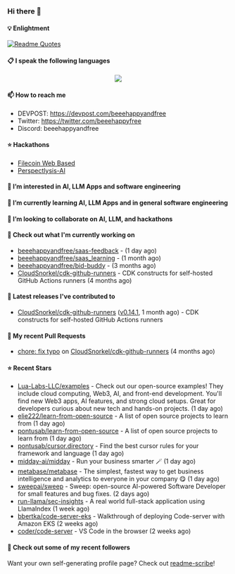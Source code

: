 ### Hi there 👋

#### 💡 Enlightment
[![Readme Quotes](https://quotes-github-readme.vercel.app/api?type=horizontal&theme=nord)](https://github.com/piyushsuthar/github-readme-quotes)

#### 📋 I speak the following languages

<p align="center">
  <a href="https://skillicons.dev">
    <img src="https://skillicons.dev/icons?i=git,kubernetes,docker,c,vim,terraform,python,typescript,java" />
  </a>
</p>


#### 📫 How to reach me
- DEVPOST: https://devpost.com/beeehappyandfree
- Twitter: https://twitter.com/beeehappyfree
- Discord: beeehappyandfree

#### ⭐️ Hackathons
- [Filecoin Web Based](https://devpost.com/software/youtube-dl-dweb)
- [Perspectlysis-AI](https://perspectlysis-ai.vercel.app)

#### 👀 I’m interested in AI, LLM Apps and software engineering

#### 🌱 I’m currently learning AI, LLM Apps and in general software engineering

#### 💞️ I’m looking to collaborate on AI, LLM, and hackathons

#### 👷 Check out what I'm currently working on

- [beeehappyandfree/saas-feedback](https://github.com/beeehappyandfree/saas-feedback) -  (1 day ago)
- [beeehappyandfree/saas_learning](https://github.com/beeehappyandfree/saas_learning) -  (1 month ago)
- [beeehappyandfree/bid-buddy](https://github.com/beeehappyandfree/bid-buddy) -  (3 months ago)
- [CloudSnorkel/cdk-github-runners](https://github.com/CloudSnorkel/cdk-github-runners) - CDK constructs for self-hosted GitHub Actions runners (4 months ago)

#### 🔭 Latest releases I've contributed to

- [CloudSnorkel/cdk-github-runners](https://github.com/CloudSnorkel/cdk-github-runners) ([v0.14.1](https://github.com/CloudSnorkel/cdk-github-runners/releases/tag/v0.14.1), 1 month ago) - CDK constructs for self-hosted GitHub Actions runners

#### 🔨 My recent Pull Requests

- [chore: fix typo](https://github.com/CloudSnorkel/cdk-github-runners/pull/542) on [CloudSnorkel/cdk-github-runners](https://github.com/CloudSnorkel/cdk-github-runners) (4 months ago)

#### ⭐ Recent Stars

- [Lua-Labs-LLC/examples](https://github.com/Lua-Labs-LLC/examples) -  Check out our open-source examples! They include cloud computing, Web3, AI, and front-end development. You&#39;ll find new Web3 apps, AI features, and strong cloud setups. Great for developers curious about new tech and hands-on projects. (1 day ago)
- [elie222/learn-from-open-source](https://github.com/elie222/learn-from-open-source) - A list of open source projects to learn from (1 day ago)
- [pontusab/learn-from-open-source](https://github.com/pontusab/learn-from-open-source) - A list of open source projects to learn from (1 day ago)
- [pontusab/cursor.directory](https://github.com/pontusab/cursor.directory) - Find the best cursor rules for your framework and language (1 day ago)
- [midday-ai/midday](https://github.com/midday-ai/midday) - Run your business smarter 🪄 (1 day ago)
- [metabase/metabase](https://github.com/metabase/metabase) - The simplest, fastest way to get business intelligence and analytics to everyone in your company :yum: (1 day ago)
- [sweepai/sweep](https://github.com/sweepai/sweep) - Sweep: open-source AI-powered Software Developer for small features and bug fixes. (2 days ago)
- [run-llama/sec-insights](https://github.com/run-llama/sec-insights) - A real world full-stack application using LlamaIndex (1 week ago)
- [bbertka/code-server-eks](https://github.com/bbertka/code-server-eks) - Walkthrough of deploying Code-server with Amazon EKS (2 weeks ago)
- [coder/code-server](https://github.com/coder/code-server) - VS Code in the browser (2 weeks ago)

#### 👯 Check out some of my recent followers


Want your own self-generating profile page? Check out [readme-scribe](https://github.com/muesli/readme-scribe)!
